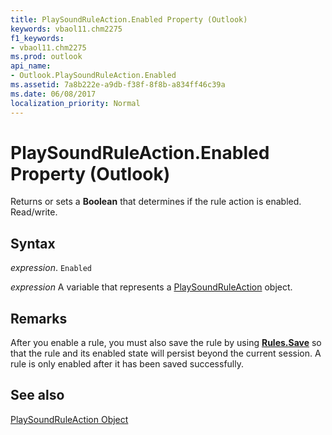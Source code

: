 ```yaml
---
title: PlaySoundRuleAction.Enabled Property (Outlook)
keywords: vbaol11.chm2275
f1_keywords:
- vbaol11.chm2275
ms.prod: outlook
api_name:
- Outlook.PlaySoundRuleAction.Enabled
ms.assetid: 7a8b222e-a9db-f38f-8f8b-a834ff46c39a
ms.date: 06/08/2017
localization_priority: Normal
---
```



# PlaySoundRuleAction.Enabled Property (Outlook)

Returns or sets a  **Boolean** that determines if the rule action is enabled. Read/write.


## Syntax

_expression_. `Enabled`

_expression_ A variable that represents a [PlaySoundRuleAction](./Outlook.PlaySoundRuleAction.md) object.


## Remarks

After you enable a rule, you must also save the rule by using  **[Rules.Save](Outlook.Rules.Save.md)** so that the rule and its enabled state will persist beyond the current session. A rule is only enabled after it has been saved successfully.


## See also


[PlaySoundRuleAction Object](Outlook.PlaySoundRuleAction.md)

